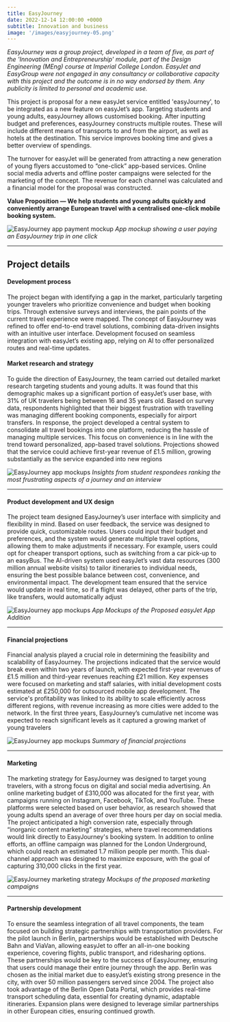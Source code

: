 ```yaml
---
title: EasyJourney
date: 2022-12-14 12:00:00 +0000
subtitle: Innovation and business
image: '/images/easyjourney-05.png'
---
```


<em>EasyJourney was a group project, developed in a team of five, as part of the 'Innovation and Entrepreneurship' module, part of the Design Engineering (MEng) course at Imperial College London. EasyJet and EasyGroup were not engaged in any consultancy or collaborative capacity with this project and the outcome is in no way endorsed by them. Any publicity is limited to personal and academic use.</em>

This project is proposal for a new easyJet service entitled 'easyJourney', to be integrated as a new feature on easyJet’s app. Targeting students and young adults, easyJourney allows customised booking. After inputting budget and preferences, easyJourney constructs multiple routes. These will include different means of transports to and from the airport, as well as hotels at the destination. This service improves booking time and gives a better overview of spendings.

The turnover for easyJet will be generated from attracting a new generation of young flyers accustomed to “one-click” app-based services. Online social media adverts and offline poster campaigns were selected for the marketing of the concept. The revenue for each channel was calculated and a financial model for the proposal was constructed.

**Value Proposition — We help students and young adults quickly and conveniently arrange European travel with a centralised one-click mobile booking system.**

![EasyJourney app payment mockup](/images/easyjourney-03.png)
_App mockup showing a user paying an EasyJourney trip in one click_

---

## Project details

#### Development process

The project began with identifying a gap in the market, particularly targeting younger travelers who prioritize convenience and budget when booking trips. Through extensive surveys and interviews, the pain points of the current travel experience were mapped. The concept of EasyJourney was refined to offer end-to-end travel solutions, combining data-driven insights with an intuitive user interface. Development focused on seamless integration with easyJet’s existing app, relying on AI to offer personalized routes and real-time updates.

#### Market research and strategy

To guide the direction of EasyJourney, the team carried out detailed market research targeting students and young adults. It was found that this demographic makes up a significant portion of easyJet’s user base, with 31% of UK travelers being between 16 and 35 years old. Based on survey data, respondents highlighted that their biggest frustration with travelling was managing different booking components, especially for airport transfers. In response, the project developed a central system to consolidate all travel bookings into one platform, reducing the hassle of managing multiple services. This focus on convenience is in line with the trend toward personalized, app-based travel solutions. Projections showed that the service could achieve first-year revenue of £1.5 million, growing substantially as the service expanded into new regions

![EasyJourney app mockups](/images/easyjourney-06.png)
_Insights from student respondees ranking the most frustrating aspects of a journey and an interview_

---

#### Product development and UX design

The project team designed EasyJourney’s user interface with simplicity and flexibility in mind. Based on user feedback, the service was designed to provide quick, customizable routes. Users could input their budget and preferences, and the system would generate multiple travel options, allowing them to make adjustments if necessary. For example, users could opt for cheaper transport options, such as switching from a car pick-up to an easyBus. The AI-driven system used easyJet’s vast data resources (300 million annual website visits) to tailor itineraries to individual needs, ensuring the best possible balance between cost, convenience, and environmental impact. The development team ensured that the service would update in real time, so if a flight was delayed, other parts of the trip, like transfers, would automatically adjust

![EasyJourney app mockups](/images/easyjourney-02.png)
_App Mockups of the Proposed easyJet App Addition_

---

#### Financial projections

Financial analysis played a crucial role in determining the feasibility and scalability of EasyJourney. The projections indicated that the service would break even within two years of launch, with expected first-year revenues of £1.5 million and third-year revenues reaching £21 million. Key expenses were focused on marketing and staff salaries, with initial development costs estimated at £250,000 for outsourced mobile app development. The service's profitability was linked to its ability to scale efficiently across different regions, with revenue increasing as more cities were added to the network. In the first three years, EasyJourney’s cumulative net income was expected to reach significant levels as it captured a growing market of young travelers

![EasyJourney app mockups](/images/easyjourney-04.png)
_Summary of financial projections_

---

#### Marketing
The marketing strategy for EasyJourney was designed to target young travelers, with a strong focus on digital and social media advertising. An online marketing budget of £310,000 was allocated for the first year, with campaigns running on Instagram, Facebook, TikTok, and YouTube. These platforms were selected based on user behavior, as research showed that young adults spend an average of over three hours per day on social media. The project anticipated a high conversion rate, especially through “inorganic content marketing” strategies, where travel recommendations would link directly to EasyJourney's booking system. In addition to online efforts, an offline campaign was planned for the London Underground, which could reach an estimated 1.7 million people per month. This dual-channel approach was designed to maximize exposure, with the goal of capturing 310,000 clicks in the first year.

![EasyJourney marketing strategy](/images/easyjourney-01.png)
_Mockups of the proposed marketing campaigns_

---

#### Partnership development

To ensure the seamless integration of all travel components, the team focused on building strategic partnerships with transportation providers. For the pilot launch in Berlin, partnerships would be established with Deutsche Bahn and ViaVan, allowing easyJet to offer an all-in-one booking experience, covering flights, public transport, and ridesharing options. These partnerships would be key to the success of EasyJourney, ensuring that users could manage their entire journey through the app. Berlin was chosen as the initial market due to easyJet’s existing strong presence in the city, with over 50 million passengers served since 2004. The project also took advantage of the Berlin Open Data Portal, which provides real-time transport scheduling data, essential for creating dynamic, adaptable itineraries. Expansion plans were designed to leverage similar partnerships in other European cities, ensuring continued growth.